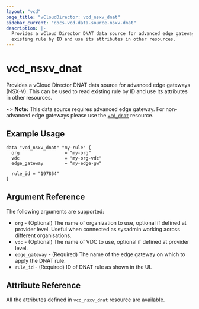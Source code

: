 ```yaml
---
layout: "vcd"
page_title: "vCloudDirector: vcd_nsxv_dnat"
sidebar_current: "docs-vcd-data-source-nsxv-dnat"
description: |-
  Provides a vCloud Director DNAT data source for advanced edge gateways (NSX-V). This can be used to read
  existing rule by ID and use its attributes in other resources.
---
```


# vcd\_nsxv\_dnat

Provides a vCloud Director DNAT data source for advanced edge gateways (NSX-V). This can be used to
read existing rule by ID and use its attributes in other resources.

~> **Note:** This data source requires advanced edge gateway. For non-advanced edge gateways please
use the [`vcd_dnat`](/docs/providers/vcd/r/dnat.html) resource.

## Example Usage

```hcl
data "vcd_nsxv_dnat" "my-rule" {
  org                 = "my-org"
  vdc                 = "my-org-vdc"
  edge_gateway        = "my-edge-gw"

  rule_id = "197864"
}
```

## Argument Reference

The following arguments are supported:

* `org` - (Optional) The name of organization to use, optional if defined at provider level. Useful when connected as sysadmin working across different organisations.
* `vdc` - (Optional) The name of VDC to use, optional if defined at provider level.
* `edge_gateway` - (Required) The name of the edge gateway on which to apply the DNAT rule.
* `rule_id` - (Required) ID of DNAT rule as shown in the UI.

## Attribute Reference

All the attributes defined in `vcd_nsxv_dnat` resource are available.
